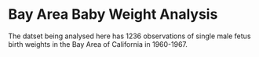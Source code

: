 # Bay Area Baby Weight Analysis 

The datset being analysed here has 1236 observations of single male fetus birth weights in the Bay Area of California in 1960-1967. 
